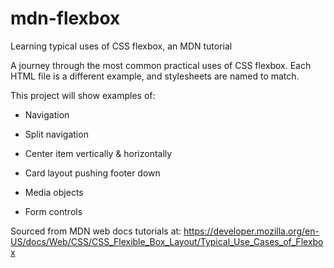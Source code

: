 # mdn-flexbox
Learning typical uses of CSS flexbox, an MDN tutorial

A journey through the most common practical uses of CSS flexbox. Each
HTML file is a different example, and stylesheets are named to match.

This project will show examples of:

  - Navigation

  - Split navigation

  - Center item vertically & horizontally

  - Card layout pushing footer down

  - Media objects

  - Form controls

Sourced from MDN web docs tutorials at:
https://developer.mozilla.org/en-US/docs/Web/CSS/CSS_Flexible_Box_Layout/Typical_Use_Cases_of_Flexbox